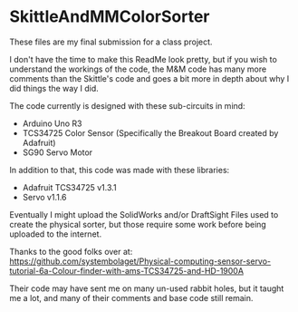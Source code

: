 # SkittleAndMMColorSorter
 These files are my final submission for a class project.

I don't have the time to make this ReadMe look pretty, but if you wish to understand the workings of the code, the M&M code has many more comments than the Skittle's code and goes a bit more in depth about why I did things the way I did.

The code currently is designed with these sub-circuits in mind:
+ Arduino Uno R3
+ TCS34725 Color Sensor (Specifically the Breakout Board created by Adafruit)
+ SG90 Servo Motor

In addition to that, this code was made with these libraries:
+ Adafruit TCS34725 v1.3.1
+ Servo v1.1.6

Eventually I might upload the SolidWorks and/or DraftSight Files used to create the physical sorter, but those require some work before being uploaded to the internet.

Thanks to the good folks over at: https://github.com/systembolaget/Physical-computing-sensor-servo-tutorial-6a-Colour-finder-with-ams-TCS34725-and-HD-1900A

Their code may have sent me on many un-used rabbit holes, but it taught me a lot, and many of their comments and base code still remain.